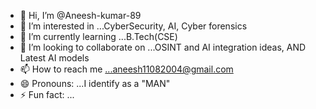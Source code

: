 - 👋 Hi, I’m @Aneesh-kumar-89
- 👀 I’m interested in ...CyberSecurity, AI, Cyber forensics 
- 🌱 I’m currently learning ...B.Tech(CSE)
- 💞️ I’m looking to collaborate on ...OSINT and AI integration ideas, AND Latest AI models 
- 📫 How to reach me ...aneesh11082004@gmail.com
- 😄 Pronouns: ...I identify as a "MAN"
- ⚡ Fun fact: ...

<!---
Aneesh-kumar-89/Aneesh-kumar-89 is a ✨ special ✨ repository because its `README.md` (this file) appears on your GitHub profile.
You can click the Preview link to take a look at your changes.
--->

